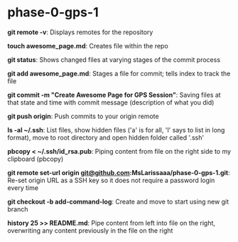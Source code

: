 # phase-0-gps-1

 **git remote -v**: Displays remotes for the repository

 **touch awesome_page.md**: Creates file within the repo

 **git status**: Shows changed files at varying stages of the commit process

 **git add awesome_page.md**: Stages a file for commit; tells index to track the file

 **git commit -m "Create Awesome Page for GPS Session"**: Saving files at that state and time with commit message (description of what you did)

 **git push origin**: Push commits to your origin remote

 **ls -al ~/.ssh**: List files, show hidden files ('a' is for all, 'l' says to list in long format), move to root directory and open hidden folder called '.ssh'

 **pbcopy < ~/.ssh/id_rsa.pub**: Piping content from file on the right side to my clipboard (pbcopy)

 **git remote set-url origin git@github.com:MsLarissaaa/phase-0-gps-1.git**: Re-set origin URL as a SSH key so it does not require a password login every time

 **git checkout -b add-command-log**: Create and move to start using new git branch

 **history 25 >> README.md**: Pipe content from left into file on the right, overwriting any content previously in the file on the right
